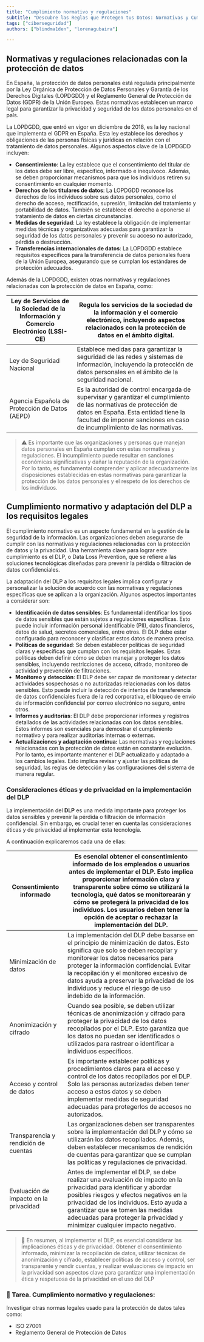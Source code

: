 ```yaml
---
title: "Cumplimiento normativo y regulaciones"
subtitle: "Descubre las Reglas que Protegen tus Datos: Normativas y Cumplimiento Legal en España"
tags: ["ciberseguridad"]
authors: ["blindma1den", "lorenagubaira"]

---
```


## Normativas y regulaciones relacionadas con la protección de datos

En España, la protección de datos personales está regulada principalmente por la Ley Orgánica de Protección de Datos Personales y Garantía de los Derechos Digitales (LOPDGDD) y el Reglamento General de Protección de Datos (GDPR) de la Unión Europea. Estas normativas establecen un marco legal para garantizar la privacidad y seguridad de los datos personales en el país.

La LOPDGDD, que entró en vigor en diciembre de 2018, es la ley nacional que implementa el GDPR en España. Esta ley establece los derechos y obligaciones de las personas físicas y jurídicas en relación con el tratamiento de datos personales. Algunos aspectos clave de la LOPDGDD incluyen:

- **Consentimiento**: La ley establece que el consentimiento del titular de los datos debe ser libre, específico, informado e inequívoco. Además, se deben proporcionar mecanismos para que los individuos retiren su consentimiento en cualquier momento.
- **Derechos de los titulares de datos**: La LOPDGDD reconoce los derechos de los individuos sobre sus datos personales, como el derecho de acceso, rectificación, supresión, limitación del tratamiento y portabilidad de datos. También se establece el derecho a oponerse al tratamiento de datos en ciertas circunstancias.
- **Medidas de seguridad**: La ley establece la obligación de implementar medidas técnicas y organizativas adecuadas para garantizar la seguridad de los datos personales y prevenir su acceso no autorizado, pérdida o destrucción.
- T**ransferencias internacionales de datos**: La LOPDGDD establece requisitos específicos para la transferencia de datos personales fuera de la Unión Europea, asegurando que se cumplan los estándares de protección adecuados.

Además de la LOPDGDD, existen otras normativas y regulaciones relacionadas con la protección de datos en España, como:

| Ley de Servicios de la Sociedad de la Información y Comercio Electrónico (LSSI-CE) | Regula los servicios de la sociedad de la información y el comercio electrónico, incluyendo aspectos relacionados con la protección de datos en el ámbito digital. |
| --- | --- |
| Ley de Seguridad Nacional | Establece medidas para garantizar la seguridad de las redes y sistemas de información, incluyendo la protección de datos personales en el ámbito de la seguridad nacional. |
| Agencia Española de Protección de Datos (AEPD) | Es la autoridad de control encargada de supervisar y garantizar el cumplimiento de las normativas de protección de datos en España. Esta entidad tiene la facultad de imponer sanciones en caso de incumplimiento de las normativas. |

> ⚠️ Es importante que las organizaciones y personas que manejan datos personales en España cumplan con estas normativas y regulaciones. El incumplimiento puede resultar en sanciones económicas significativas y dañar la reputación de la organización. Por lo tanto, es fundamental comprender y aplicar adecuadamente las disposiciones establecidas en estas normativas para garantizar la protección de los datos personales y el respeto de los derechos de los individuos.

## Cumplimiento normativo y adaptación del DLP a los requisitos legales

El cumplimiento normativo es un aspecto fundamental en la gestión de la seguridad de la información. Las organizaciones deben asegurarse de cumplir con las normativas y regulaciones relacionadas con la protección de datos y la privacidad. Una herramienta clave para lograr este cumplimiento es el DLP, o Data Loss Prevention, que se refiere a las soluciones tecnológicas diseñadas para prevenir la pérdida o filtración de datos confidenciales.

La adaptación del DLP a los requisitos legales implica configurar y personalizar la solución de acuerdo con las normativas y regulaciones específicas que se aplican a la organización. Algunos aspectos importantes a considerar son:

- **Identificación de datos sensibles**: Es fundamental identificar los tipos de datos sensibles que están sujetos a regulaciones específicas. Esto puede incluir información personal identificable (PII), datos financieros, datos de salud, secretos comerciales, entre otros. El DLP debe estar configurado para reconocer y clasificar estos datos de manera precisa.
- **Políticas de seguridad**: Se deben establecer políticas de seguridad claras y específicas que cumplan con los requisitos legales. Estas políticas deben definir cómo se deben manejar y proteger los datos sensibles, incluyendo restricciones de acceso, cifrado, monitoreo de actividad y prevención de filtraciones.
- **Monitoreo y detección**: El DLP debe ser capaz de monitorear y detectar actividades sospechosas o no autorizadas relacionadas con los datos sensibles. Esto puede incluir la detección de intentos de transferencia de datos confidenciales fuera de la red corporativa, el bloqueo de envío de información confidencial por correo electrónico no seguro, entre otros.
- **Informes y auditorías**: El DLP debe proporcionar informes y registros detallados de las actividades relacionadas con los datos sensibles. Estos informes son esenciales para demostrar el cumplimiento normativo y para realizar auditorías internas o externas.
- **Actualizaciones y adaptación continua:** Las normativas y regulaciones relacionadas con la protección de datos están en constante evolución. Por lo tanto, es importante mantener el DLP actualizado y adaptado a los cambios legales. Esto implica revisar y ajustar las políticas de seguridad, las reglas de detección y las configuraciones del sistema de manera regular.

### Consideraciones éticas y de privacidad en la implementación del DLP

La implementación del **DLP** es una medida importante para proteger los datos sensibles y prevenir la pérdida o filtración de información confidencial. Sin embargo, es crucial tener en cuenta las consideraciones éticas y de privacidad al implementar esta tecnología.

A continuación explicaremos cada una de ellas:

| Consentimiento informado | Es esencial obtener el consentimiento informado de los empleados o usuarios antes de implementar el DLP. Esto implica proporcionar información clara y transparente sobre cómo se utilizará la tecnología, qué datos se monitorearán y cómo se protegerá la privacidad de los individuos. Los usuarios deben tener la opción de aceptar o rechazar la implementación del DLP. |
| --- | --- |
| Minimización de datos | La implementación del DLP debe basarse en el principio de minimización de datos. Esto significa que solo se deben recopilar y monitorear los datos necesarios para proteger la información confidencial. Evitar la recopilación y el monitoreo excesivo de datos ayuda a preservar la privacidad de los individuos y reduce el riesgo de uso indebido de la información. |
| Anonimización y cifrado | Cuando sea posible, se deben utilizar técnicas de anonimización y cifrado para proteger la privacidad de los datos recopilados por el DLP. Esto garantiza que los datos no puedan ser identificados o utilizados para rastrear o identificar a individuos específicos. |
| Acceso y control de datos | Es importante establecer políticas y procedimientos claros para el acceso y control de los datos recopilados por el DLP. Solo las personas autorizadas deben tener acceso a estos datos y se deben implementar medidas de seguridad adecuadas para protegerlos de accesos no autorizados. |
| Transparencia y rendición de cuentas | Las organizaciones deben ser transparentes sobre la implementación del DLP y cómo se utilizarán los datos recopilados. Además, deben establecer mecanismos de rendición de cuentas para garantizar que se cumplan las políticas y regulaciones de privacidad. |
| Evaluación de impacto en la privacidad | Antes de implementar el DLP, se debe realizar una evaluación de impacto en la privacidad para identificar y abordar posibles riesgos y efectos negativos en la privacidad de los individuos. Esto ayuda a garantizar que se tomen las medidas adecuadas para proteger la privacidad y minimizar cualquier impacto negativo. |

> 📖 En resumen, al implementar el DLP, es esencial considerar las implicaciones éticas y de privacidad. Obtener el consentimiento informado, minimizar la recopilación de datos, utilizar técnicas de anonimización y cifrado, establecer políticas de acceso y control, ser transparente y rendir cuentas, y realizar evaluaciones de impacto en la privacidad son aspectos clave para garantizar una implementación ética y respetuosa de la privacidad en el uso del DLP

### 📝 Tarea. Cumplimiento normativo y regulaciones:

Investigar otras normas legales usado para la protección de datos tales como:

- ISO 27001
- Reglamento General de Protección de Datos